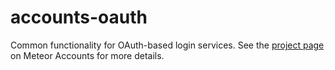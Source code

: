# accounts-oauth

Common functionality for OAuth-based login services. See the [project page](https://www.meteor.com/accounts) on Meteor Accounts for more details.